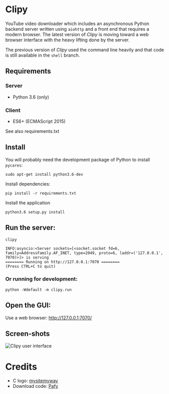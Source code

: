 # Clipy

YouTube video downloader which includes an asynchronous Python backend server written using
`aiohttp` and a front end that requires a modern browser. The latest version of *Clipy* is
moving toward a web browser interface with the heavy lifting done by the server.

The previous version of *Clipy* used the command line heavily and that code is still available
in the `shell` branch.

## Requirements

### Server

* Python 3.6 (only)

### Client

* ES6+ (ECMAScript 2015)

See also requirements.txt

## Install

You will probably need the development package of Python to install `pycares`:

	sudo apt-get install python3.6-dev

Install dependencies:

	pip install -r requirements.txt

Install the application

	python3.6 setup.py install

## Run the server:

	clipy

	INFO:asyncio:<Server sockets=[<socket.socket fd=6, family=AddressFamily.AF_INET, type=2049, proto=6, laddr=('127.0.0.1', 7070)>]> is serving
	======== Running on http://127.0.0.1:7070 ========
	(Press CTRL+C to quit)

### Or running for development:

	python -Wdefault -m clipy.run

## Open the GUI:

Use a web browser: http://127.0.0.1:7070/

## Screen-shots

![Clipy user interface](http://104.237.140.142/clipy/screenshot_gui.png)

# Credits

* C logo: [mysitemyway](http://cdn.mysitemyway.com/etc-mysitemyway/icons/legacy-previews/icons/simple-red-square-icons-alphanumeric/128147-simple-red-square-icon-alphanumeric-letter-c.png)
* Download code: [Pafy](http://pythonhosted.org/Pafy/)
